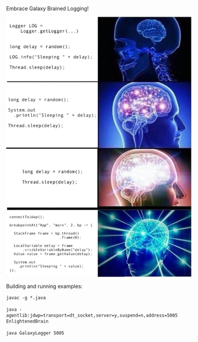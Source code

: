 Embrace Galaxy Brained Logging!

![Galaxy Brain](/Expanding-Loggers.jpg?raw=true "Galaxy Brain")

Building and running examples:
```
javac -g *.java

java -agentlib:jdwp=transport=dt_socket,server=y,suspend=n,address=5005 EnlightenedBrain

java GalaxyLogger 5005
```

